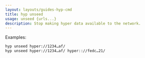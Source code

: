 ```yaml
---
layout: layouts/guides-hyp-cmd
title: hyp unseed
usage: unseed {urls...}
description: Stop making hyper data available to the network.
---
```


Examples:

```bash
hyp unseed hyper://1234…af/
hyp unseed hyper://1234…af/ hyper:://fedc…21/
```